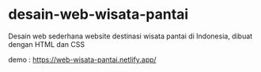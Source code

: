 # desain-web-wisata-pantai
Desain web sederhana website destinasi wisata pantai di Indonesia, dibuat dengan HTML dan CSS

demo : https://web-wisata-pantai.netlify.app/
